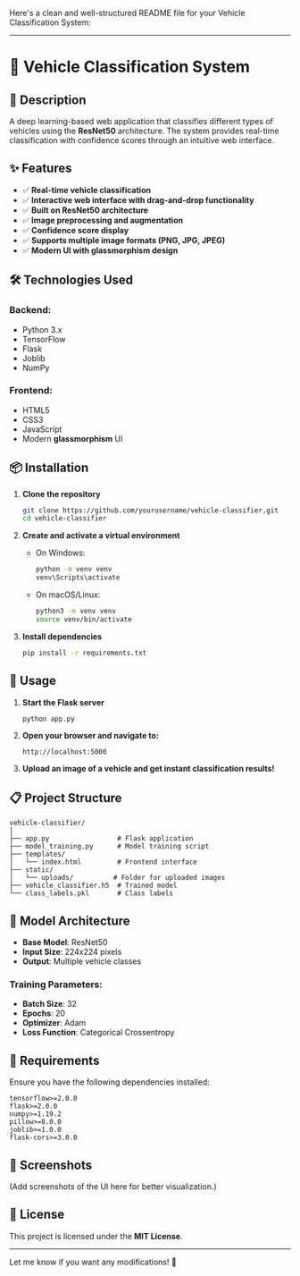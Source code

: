 Here's a clean and well-structured README file for your Vehicle Classification System:

---

# 🚗 Vehicle Classification System

## 📝 Description
A deep learning-based web application that classifies different types of vehicles using the **ResNet50** architecture. The system provides real-time classification with confidence scores through an intuitive web interface.

## ✨ Features
- ✅ **Real-time vehicle classification**
- ✅ **Interactive web interface with drag-and-drop functionality**
- ✅ **Built on ResNet50 architecture**
- ✅ **Image preprocessing and augmentation**
- ✅ **Confidence score display**
- ✅ **Supports multiple image formats (PNG, JPG, JPEG)**
- ✅ **Modern UI with glassmorphism design**

## 🛠️ Technologies Used

### Backend:
- Python 3.x
- TensorFlow
- Flask
- Joblib
- NumPy

### Frontend:
- HTML5
- CSS3
- JavaScript
- Modern **glassmorphism** UI

## 📦 Installation

1. **Clone the repository**
   ```bash
   git clone https://github.com/yourusername/vehicle-classifier.git
   cd vehicle-classifier
   ```

2. **Create and activate a virtual environment**
   - On Windows:
     ```bash
     python -m venv venv
     venv\Scripts\activate
     ```
   - On macOS/Linux:
     ```bash
     python3 -m venv venv
     source venv/bin/activate
     ```

3. **Install dependencies**
   ```bash
   pip install -r requirements.txt
   ```

## 🚀 Usage

1. **Start the Flask server**
   ```bash
   python app.py
   ```

2. **Open your browser and navigate to:**
   ```
   http://localhost:5000
   ```

3. **Upload an image of a vehicle and get instant classification results!**

## 📋 Project Structure

```
vehicle-classifier/
│
├── app.py                 # Flask application
├── model_training.py      # Model training script
├── templates/
│   └── index.html         # Frontend interface
├── static/
│   └── uploads/          # Folder for uploaded images
├── vehicle_classifier.h5  # Trained model
└── class_labels.pkl       # Class labels
```

## 🔧 Model Architecture

- **Base Model**: ResNet50  
- **Input Size**: 224x224 pixels  
- **Output**: Multiple vehicle classes  

### Training Parameters:
- **Batch Size**: 32  
- **Epochs**: 20  
- **Optimizer**: Adam  
- **Loss Function**: Categorical Crossentropy  

## 🔑 Requirements

Ensure you have the following dependencies installed:

```
tensorflow>=2.0.0
flask>=2.0.0
numpy>=1.19.2
pillow>=8.0.0
joblib>=1.0.0
flask-cors>=3.0.0
```

## 📸 Screenshots
(Add screenshots of the UI here for better visualization.)

## 📜 License
This project is licensed under the **MIT License**.

---

Let me know if you want any modifications! 🚀
